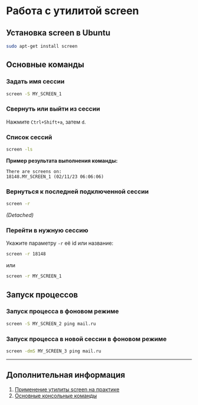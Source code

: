 # Работа с утилитой screen

## Установка screen в Ubuntu

```bash
sudo apt-get install screen
```

## Основные команды

### Задать имя сессии

```bash
screen -S MY_SCREEN_1
```

### Свернуть или выйти из сессии 

Нажмите `Ctrl+Shift+a`, затем `d`.

### Список сессий

```bash
screen -ls
```

**Пример результата выполнения команды:**
```shell
There are screens on:
18148.MY_SCREEN_1 (02/11/23 06:06:06)
```

### Вернуться к последней подключенной сессии

```bash
screen -r
```

*(Detached)*

### Перейти в нужную сессию

Укажите параметру `-r` её id или название:

```bash
screen -r 18148
```

или

```bash
screen -r MY_SCREEN_1
```

## Запуск процессов

### Запуск процесса в фоновом режиме

```bash
screen -S MY_SCREEN_2 ping mail.ru
```

### Запуск процесса в новой сессии в фоновом режиме

```bash
screen -dmS MY_SCREEN_3 ping mail.ru
```

---

## Дополнительная информация

1. [Применение утилиты screen на практике](https://losst.pro/komanda-screen-linux)
2. [Основные консольные команды](https://codex.so/screen)